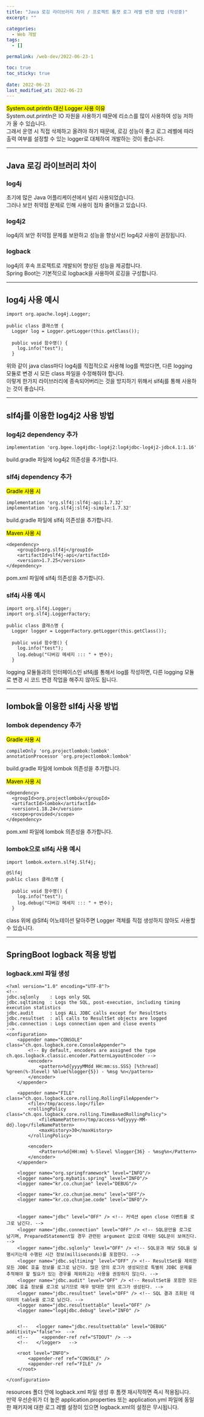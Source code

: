 ```yaml
---
title: "Java 로깅 라이브러리 차이 / 프로젝트 톰캣 로그 레벨 변경 방법 (작성중)"
excerpt: ""

categories:
  - Web 개발
tags:
  - []

permalink: /web-dev/2022-06-23-1

toc: true
toc_sticky: true
 
date: 2022-06-23
last_modified_at: 2022-06-23
---
```


<mark>System.out.println 대신 Logger 사용 이유</mark>  
System.out.println은 IO 자원을 사용하기 때문에 리소스를 많이 사용하여 성능 저하가 올 수 있습니다.  
그래서 운영 시 직접 삭제하고 올려야 하기 때문에, 로깅 성능이 좋고 로그 레벨에 따라 출력 여부를 설정할 수 있는 logger로 대체하여 개발하는 것이 좋습니다.

---

## Java 로깅 라이브러리 차이

### log4j
초기에 많은 Java 어플리케이션에서 널리 사용되었습니다.  
그러나 보안 취약점 문제로 인해 사용이 점차 줄어들고 있습니다.

### log4j2
log4j의 보안 취약점 문제를 보완하고 성능을 향상시킨 log4j2 사용이 권장됩니다.

### logback
log4j의 후속 프로젝트로 개발되어 향상된 성능을 제공합니다.  
Spring Boot는 기본적으로 logback을 사용하여 로깅을 구성합니다.

---

## log4j 사용 예시
```
import org.apache.log4j.Logger;

public class 클래스명 {
  Logger log = Logger.getLogger(this.getClass());

  public void 함수명() {
    log.info("test");
  }
```
위와 같이 java class마다 log4j를 직접적으로 사용해 log를 찍었다면, 다른 logging 모듈로 변경 시 모든 class 파일을 수정해줘야 합니다.  
이렇게 한가지 라이브러리에 종속되어버리는 것을 방지하기 위해서 slf4j를 통해 사용하는 것이 좋습니다.

---

## slf4j를 이용한 log4j2 사용 방법

### log4j2 dependency 추가
```
implementation 'org.bgee.log4jdbc-log4j2:log4jdbc-log4j2-jdbc4.1:1.16'
```
build.gradle 파일에 log4j2 의존성을 추가합니다.

### slf4j dependency 추가

<mark>Gradle 사용 시</mark>
```
implementation 'org.slf4j:slf4j-api:1.7.32'
implementation 'org.slf4j:slf4j-simple:1.7.32'
```
build.gradle 파일에 slf4j 의존성을 추가합니다.

<mark>Maven 사용 시</mark>
```
<dependency>
    <groupId>org.slf4j</groupId>
    <artifactId>slf4j-api</artifactId>
    <version>1.7.25</version>
</dependency>
```
pom.xml 파일에 slf4j 의존성을 추가합니다.

### slf4j 사용 예시
```
import org.slf4j.Logger;
import org.slf4j.LoggerFactory;

public class 클래스명 {
  Logger logger = LoggerFactory.getLogger(this.getClass());

  public void 함수명() {
    log.info("test");
    log.debug("디버깅 메세지 ::: " + 변수);
  }
```
logging 모듈들과의 인터페이스인 slf4j를 통해서 log를 작성하면, 다른 logging 모듈로 변경 시 코드 변경 작업을 해주지 않아도 됩니다.

---

## lombok을 이용한 slf4j 사용 방법

### lombok dependency 추가

<mark>Gradle 사용 시</mark>
```
compileOnly 'org.projectlombok:lombok'
annotationProcessor 'org.projectlombok:lombok'
```
build.gradle 파일에 lombok 의존성을 추가합니다.

<mark>Maven 사용 시</mark>
```
<dependency>
  <groupId>org.projectlombok</groupId>
  <artifactId>lombok</artifactId>
  <version>1.18.24</version>
  <scope>provided</scope>
</dependency>
```
pom.xml 파일에 lombok 의존성을 추가합니다.

### lombok으로 slf4j 사용 예시
```
import lombok.extern.slf4j.Slf4j;

@Slf4j
public class 클래스명 {

  public void 함수명() {
    log.info("test");
    log.debug("디버깅 메세지 ::: " + 변수);
  }
```
class 위에 @Slf4j 어노테이션 달아주면 Logger 객체를 직접 생성하지 않아도 사용할 수 있습니다.

---

## SpringBoot logback 적용 방법

### logback.xml 파일 생성
```
<?xml version="1.0" encoding="UTF-8"?>
<!--
jdbc.sqlonly    : Logs only SQL
jdbc.sqltiming  : Logs the SQL, post-execution, including timing execution statistics
jdbc.audit      : Logs ALL JDBC calls except for ResultSets
jdbc.resultset  : all calls to ResultSet objects are logged
jdbc.connection : Logs connection open and close events
-->
<configuration>
    <appender name="CONSOLE" class="ch.qos.logback.core.ConsoleAppender">
        <!-- By default, encoders are assigned the type ch.qos.logback.classic.encoder.PatternLayoutEncoder -->
        <encoder>
            <pattern>%d{yyyyMMdd HH:mm:ss.SSS} [%thread] %green(%-3level) %blue(%logger{5}) - %msg %n</pattern>
        </encoder>
    </appender>

    <appender name="FILE" class="ch.qos.logback.core.rolling.RollingFileAppender">
        <file>/tmp/access.log</file>
        <rollingPolicy class="ch.qos.logback.core.rolling.TimeBasedRollingPolicy">
            <fileNamePattern>/tmp/access-%d{yyyy-MM-dd}.log</fileNamePattern>
            <maxHistory>30</maxHistory>
        </rollingPolicy>

        <encoder>
            <Pattern>%d{HH:mm} %-5level %logger{36} - %msg%n</Pattern>
        </encoder>
    </appender>

    <logger name="org.springframework" level="INFO"/>
    <logger name="org.mybatis.spring" level="INFO"/>
    <logger name="kr.co.chunjae" level="DEBUG"/>

    <logger name="kr.co.chunjae.menu" level="OFF"/>
    <logger name="kr.co.chunjae.code" level="INFO"/>


    <logger name="jdbc" level="OFF" /> <!-- 커넥션 open close 이벤트를 로그로 남긴다. -->
    <logger name="jdbc.connection" level="OFF" /> <!-- SQL문만을 로그로 남기며, PreparedStatement일 경우 관련된 argument 값으로 대체된 SQL문이 보여진다. -->
    <logger name="jdbc.sqlonly" level="OFF" /> <!-- SQL문과 해당 SQL을 실행시키는데 수행된 시간 정보(milliseconds)를 포함한다. -->
    <logger name="jdbc.sqltiming" level="OFF" /> <!-- ResultSet을 제외한 모든 JDBC 호출 정보를 로그로 남긴다. 많은 양의 로그가 생성되므로 특별히 JDBC 문제를 추적해야 할 필요가 있는 경우를 제외하고는 사용을 권장하지 않는다. -->
    <logger name="jdbc.audit" level="OFF" /> <!-- ResultSet을 포함한 모든 JDBC 호출 정보를 로그로 남기므로 매우 방대한 양의 로그가 생성된다. -->
    <logger name="jdbc.resultset" level="OFF" /> <!-- SQL 결과 조회된 데이터의 table을 로그로 남긴다. -->
    <logger name="jdbc.resultsettable" level="OFF" />
    <logger name="log4jdbc.debug" level="INFO" />


    <!--   <logger name="jdbc.resultsettable" level="DEBUG" additivity="false">>  -->
    <!--     <appender-ref ref="STDOUT" /> -->
    <!--   </logger>   -->

    <root level="INFO">
        <appender-ref ref="CONSOLE" />
        <appender-ref ref="FILE" />
    </root>

</configuration>
```
resources 폴더 안에 logback.xml 파일 생성 후 톰캣 재시작하면 즉시 적용됩니다.  
만약 우선순위가 더 높은 application.properties 또는 application.yml 파일에 동일한 패키지에 대한 로그 레벨 설정이 있으면 logback.xml의 설정은 무시됩니다.
